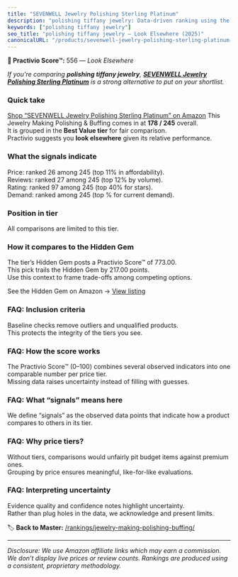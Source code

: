 ```yaml
---
title: "SEVENWELL Jewelry Polishing Sterling Platinum"
description: "polishing tiffany jewelry: Data-driven ranking using the Practivio Score™. Positioned by quality, value, demand, findability, momentum."
keywords: ["polishing tiffany jewelry"]
seo_title: "polishing tiffany jewelry — Look Elsewhere (2025)"
canonicalURL: "/products/sevenwell-jewelry-polishing-sterling-platinum-B0DK2VT5LM/"
---
```


**🚫 Practivio Score™:** 556 — _Look Elsewhere_


*If you're comparing **polishing tiffany jewelry**, **[SEVENWELL Jewelry Polishing Sterling Platinum](https://www.amazon.com/dp/B0DK2VT5LM?tag=practivio-20)** is a strong alternative to put on your shortlist.*
### Quick take
[Shop “SEVENWELL Jewelry Polishing Sterling Platinum” on Amazon](https://www.amazon.com/dp/B0DK2VT5LM?tag=practivio-20)
This Jewelry Making Polishing & Buffing comes in at **178 / 245** overall.  
It is grouped in the **Best Value tier** for fair comparison.  
Practivio suggests you **look elsewhere** given its relative performance.

### What the signals indicate
Price: ranked 26 among 245 (top 11% in affordability).  
Reviews: ranked 27 among 245 (top 12% by volume).  
Rating: ranked 97 among 245 (top 40% for stars).  
Demand: ranked  among 245 (top % for current demand).

### Position in tier
All comparisons are limited to this tier.

### How it compares to the Hidden Gem
The tier’s Hidden Gem posts a Practivio Score™ of 773.00.  
This pick trails the Hidden Gem by 217.00 points.  
Use this context to frame trade-offs among competing options.  

See the Hidden Gem on Amazon → [View listing](https://www.amazon.com/dp/B09QMPYRB7?tag=practivio-20)

### FAQ: Inclusion criteria
Baseline checks remove outliers and unqualified products.  
This protects the integrity of the tiers you see.

### FAQ: How the score works
The Practivio Score™ (0–100) combines several observed indicators into one comparable number per price tier.  
Missing data raises uncertainty instead of filling with guesses.

### FAQ: What “signals” means here
We define “signals” as the observed data points that indicate how a product compares to others in its tier.

### FAQ: Why price tiers?
Without tiers, comparisons would unfairly pit budget items against premium ones.  
Grouping by price ensures meaningful, like-for-like evaluations.

### FAQ: Interpreting uncertainty
Evidence quality and confidence notes highlight uncertainty.  
Rather than plug holes in the data, we acknowledge and present limits.


🏷️ **Back to Master:** [/rankings/jewelry-making-polishing-buffing/](/rankings/jewelry-making-polishing-buffing/)

---
_Disclosure: We use Amazon affiliate links which may earn a commission. We don’t display live prices or review counts. Rankings are produced using a consistent, proprietary methodology._
